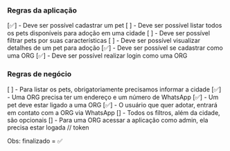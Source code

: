 ### Regras da aplicação

[✅] - Deve ser possível cadastrar um pet
[ ] - Deve ser possível listar todos os pets disponíveis para adoção em uma cidade
[ ] - Deve ser possível filtrar pets por suas características
[ ] - Deve ser possível visualizar detalhes de um pet para adoção
[✅] - Deve ser possível se cadastrar como uma ORG
[✅] - Deve ser possível realizar login como uma ORG

### Regras de negócio

[ ] - Para listar os pets, obrigatoriamente precisamos informar a cidade
[✅] - Uma ORG precisa ter um endereço e um número de WhatsApp
[✅] - Um pet deve estar ligado a uma ORG
[✅] - O usuário que quer adotar, entrará em contato com a ORG via WhatsApp
[] - Todos os filtros, além da cidade, são opcionais
[] - Para uma ORG acessar a aplicação como admin, ela precisa estar logada // token

Obs: finalizado = ✅
